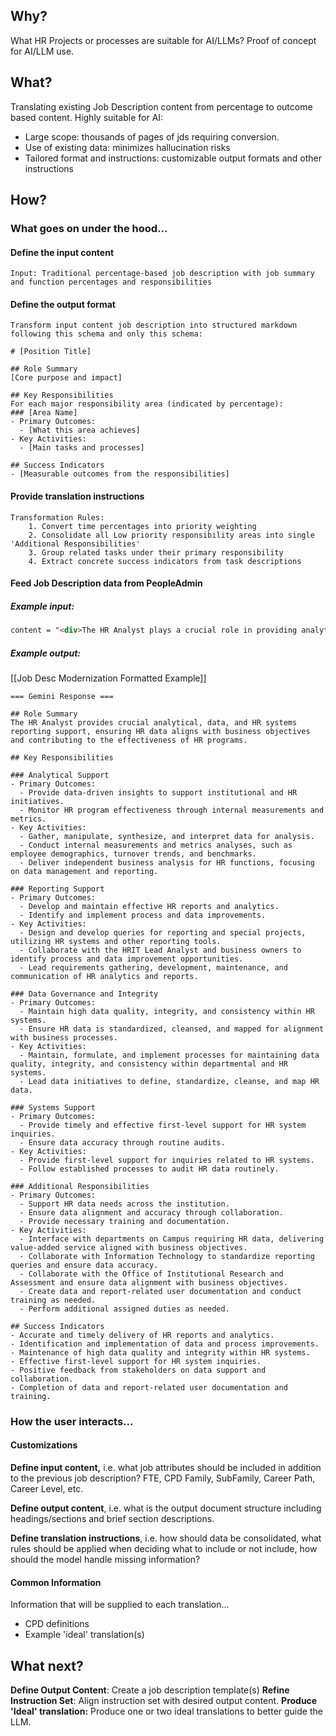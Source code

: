 ## Why?
What HR Projects or processes are suitable for AI/LLMs?
Proof of concept for AI/LLM use.
## What?
Translating existing Job Description content from percentage to outcome based content.
Highly suitable for AI:
- Large scope: thousands of pages of jds requiring conversion.
- Use of existing data: minimizes hallucination risks
- Tailored format and instructions: customizable output formats and other instructions
## How?
### What goes on under the hood...
#### Define the input content
   `Input: Traditional percentage-based job description with job summary and function percentages and responsibilities`
   
#### Define the output format
```
Transform input content job description into structured markdown following this schema and only this schema:

# [Position Title]

## Role Summary
[Core purpose and impact]

## Key Responsibilities
For each major responsibility area (indicated by percentage):
### [Area Name]
- Primary Outcomes:
  - [What this area achieves]
- Key Activities:
  - [Main tasks and processes]

## Success Indicators
- [Measurable outcomes from the responsibilities]
```

#### Provide translation instructions
```
Transformation Rules:
	1. Convert time percentages into priority weighting
	2. Consolidate all Low priority responsibility areas into single 'Additional Responsibilities'
	3. Group related tasks under their primary responsibility
	4. Extract concrete success indicators from task descriptions
```

#### Feed Job Description data from PeopleAdmin
##### Example input:
```html
content = "<div>The HR Analyst plays a crucial role in providing analytical, data, and HR systems reporting support across the Campus. Advise HR colleagues, coordinate and execute data initiatives, and collaborate with various institutional functions to ensure the alignment of HR data with business objectives. Collaborate with Information Technology to standardize reporting queries and ensure data accuracy. Provide analytical support for institutional and HR initiatives, including data gathering, manipulation, synthesis, and interpretation. Conduct internal measurements and metrics analyses, such as employee turnover trends and benchmarks, to monitor HR programs. Assist Classification &amp; Compensation group with special excel-based projects. Report to the HR Technology and Data Manager.</div>	<div><strong>Provide Analytical Support – 25% </strong>Provide analytical support for institutional and HR initiatives, including data gathering, manipulation, synthesis, and interpretation. Conduct internal measurements and metrics analyses, such as employee demographics, turnover trends, and benchmarks, to monitor HR programs. Deliver independent business analysis for HR functions, focusing on data management and reporting.</div>, <div><strong>Provide Reporting Support – 25% </strong>Design and develop queries for reporting and special projects, utilizing the HR systems and other reporting tools. Collaborate with the HRIT Lead Analyst and business owners to identify process and data improvement opportunities. Lead requirements gathering, development, maintenance, and communication of HR analytics and reports.</div>, <div><strong>Provide Systems Support – 15% </strong>Provide first-level support for inquiries related to HR systems. Follow established processes to audit HR data routinely.</div>, <div><strong>Ensure Data Governance and Integrity – 15% </strong>Maintain, formulate and implement processes for maintaining data quality, integrity, and consistency within departmental and HR systems. Lead data initiatives to define, standardize, cleanse, and map HR data, ensuring alignment with business processes.</div><div><br></div>, <div><strong>Stakeholder Interaction and Collaboration – 10%</strong>Interface with departments on Campus requiring HR data, delivering value-added service aligned with business objectives. Collaborate with Information Technology to standardize reporting queries and ensure data accuracy. Collaborate with the Office of Institutional Research and Assessment and ensure data alignment with business objectives.<br><br></div><div><br></div>, <div><strong>Training – 5%</strong>Create data and report-related user documentation and conduct training as needed.</div><div><br></div>, <div><strong>Perform additional assigned duties as needed – 5%<br></strong><br></div>"
```

##### Example output:
[[Job  Desc Modernization Formatted Example]]
```
=== Gemini Response ===

## Role Summary
The HR Analyst provides crucial analytical, data, and HR systems reporting support, ensuring HR data aligns with business objectives and contributing to the effectiveness of HR programs.

## Key Responsibilities

### Analytical Support
- Primary Outcomes:
  - Provide data-driven insights to support institutional and HR initiatives.
  - Monitor HR program effectiveness through internal measurements and metrics.
- Key Activities:
  - Gather, manipulate, synthesize, and interpret data for analysis.
  - Conduct internal measurements and metrics analyses, such as employee demographics, turnover trends, and benchmarks.
  - Deliver independent business analysis for HR functions, focusing on data management and reporting.

### Reporting Support
- Primary Outcomes:
  - Develop and maintain effective HR reports and analytics.
  - Identify and implement process and data improvements.
- Key Activities:
  - Design and develop queries for reporting and special projects, utilizing HR systems and other reporting tools.
  - Collaborate with the HRIT Lead Analyst and business owners to identify process and data improvement opportunities.
  - Lead requirements gathering, development, maintenance, and communication of HR analytics and reports.

### Data Governance and Integrity
- Primary Outcomes:
  - Maintain high data quality, integrity, and consistency within HR systems.
  - Ensure HR data is standardized, cleansed, and mapped for alignment with business processes.
- Key Activities:
  - Maintain, formulate, and implement processes for maintaining data quality, integrity, and consistency within departmental and HR systems.
  - Lead data initiatives to define, standardize, cleanse, and map HR data.

### Systems Support
- Primary Outcomes:
  - Provide timely and effective first-level support for HR system inquiries.
  - Ensure data accuracy through routine audits.
- Key Activities:
  - Provide first-level support for inquiries related to HR systems.
  - Follow established processes to audit HR data routinely.

### Additional Responsibilities
- Primary Outcomes:
  - Support HR data needs across the institution.
  - Ensure data alignment and accuracy through collaboration.
  - Provide necessary training and documentation.
- Key Activities:
  - Interface with departments on Campus requiring HR data, delivering value-added service aligned with business objectives.
  - Collaborate with Information Technology to standardize reporting queries and ensure data accuracy.
  - Collaborate with the Office of Institutional Research and Assessment and ensure data alignment with business objectives.
  - Create data and report-related user documentation and conduct training as needed.
  - Perform additional assigned duties as needed.

## Success Indicators
- Accurate and timely delivery of HR reports and analytics.
- Identification and implementation of data and process improvements.
- Maintenance of high data quality and integrity within HR systems.
- Effective first-level support for HR system inquiries.
- Positive feedback from stakeholders on data support and collaboration.
- Completion of data and report-related user documentation and training.
```


### How the user interacts...
#### Customizations
**Define input content,** i.e. what job attributes should be included in addition to the previous job description? FTE, CPD Family, SubFamily, Career Path, Career Level, etc.

**Define output content**, i.e. what is the output document structure including headings/sections and brief section descriptions.  

**Define translation instructions**, i.e. how should data be consolidated, what rules should be applied when deciding what to include or not include, how should the model handle missing information?
#### Common Information
Information that will be supplied to each translation...
- CPD definitions
- Example 'ideal' translation(s)
## What next?
**Define Output Content**: Create a job description template(s)
**Refine Instruction Set**:  Align instruction set with desired output content.
**Produce 'Ideal' translation:** Produce one or two ideal translations to better guide the LLM.
